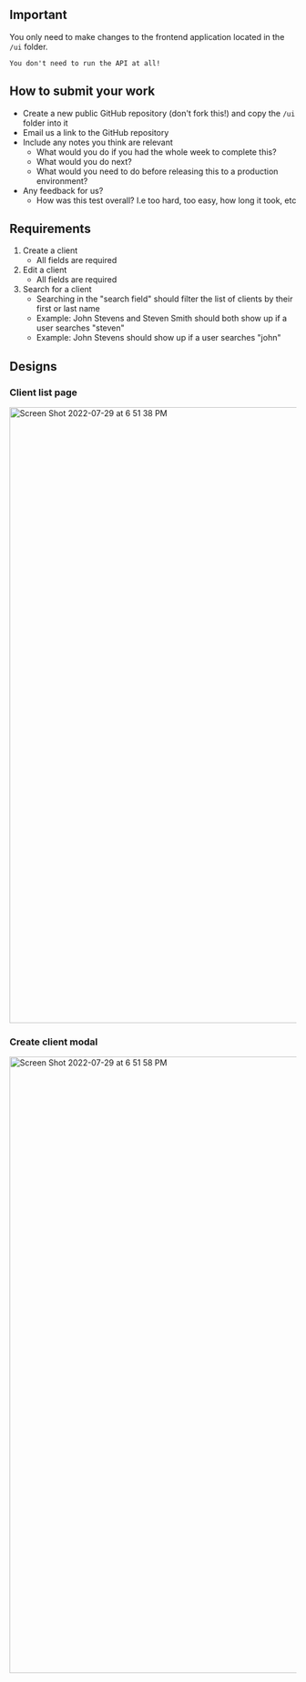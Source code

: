 ## Important

You only need to make changes to the frontend application located in the `/ui` folder.

    You don't need to run the API at all!

## How to submit your work
- Create a new public GitHub repository (don't fork this!) and copy the `/ui` folder into it
- Email us a link to the GitHub repository
- Include any notes you think are relevant
  - What would you do if you had the whole week to complete this?
  - What would you do next?
  - What would you need to do before releasing this to a production environment? 
- Any feedback for us?
  - How was this test overall? I.e too hard, too easy, how long it took, etc

## Requirements
1. Create a client
    - All fields are required
2. Edit a client
    - All fields are required
3. Search for a client
    - Searching in the "search field" should filter the list of clients by their first or last name
    - Example: John Stevens and Steven Smith should both show up if a user searches "steven"
    - Example: John Stevens should show up if a user searches "john"

## Designs

### Client list page
<img width="1082" alt="Screen Shot 2022-07-29 at 6 51 38 PM" src="https://user-images.githubusercontent.com/14010084/181700473-a9177884-070a-4211-b14d-0a008eb78482.png">

### Create client modal
<img width="1083" alt="Screen Shot 2022-07-29 at 6 51 58 PM" src="https://user-images.githubusercontent.com/14010084/181700544-b2ea60fd-2dbd-491b-9197-282638143080.png">

